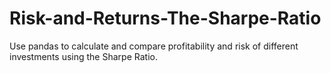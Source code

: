 # Risk-and-Returns-The-Sharpe-Ratio
Use pandas to calculate and compare profitability and risk of different investments using the Sharpe Ratio.
